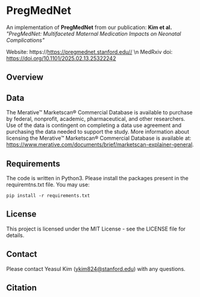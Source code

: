 # PregMedNet
An implementation of **PregMedNet** from our publication: **Kim et al.** *"PregMedNet: Multifaceted Maternal Medication Impacts on Neonatal Complications"*

Website: https://https://pregmednet.stanford.edu// \n
MedRxiv doi: https://doi.org/10.1101/2025.02.13.25322242

## Overview

## Data
The Merative™ Marketscan® Commercial Database is available to purchase by federal, nonprofit, academic, pharmaceutical, and other researchers. Use of the data is contingent on completing a data use agreement and purchasing the data needed to support the study. More information about licensing the Merative™ Marketscan® Commercial Database is available at: https://www.merative.com/documents/brief/marketscan-explainer-general. 

## Requirements
The code is written in Python3. Please install the packages present in the requiremtns.txt file. You may use:
```
pip install -r requirements.txt
```

## License
This project is licensed under the MIT License - see the LICENSE file for details.

## Contact
Please contact Yeasul Kim (ykim824@stanford.edu) with any questions.

## Citation